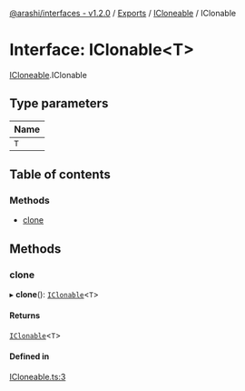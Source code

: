 [@arashi/interfaces - v1.2.0](../README.md) / [Exports](../modules.md) / [ICloneable](../modules/ICloneable.md) / IClonable

# Interface: IClonable<T\>

[ICloneable](../modules/ICloneable.md).IClonable

## Type parameters

| Name |
| :------ |
| `T` |

## Table of contents

### Methods

- [clone](ICloneable.IClonable.md#clone)

## Methods

### clone

▸ **clone**(): [`IClonable`](ICloneable.IClonable.md)<`T`\>

#### Returns

[`IClonable`](ICloneable.IClonable.md)<`T`\>

#### Defined in

[ICloneable.ts:3](https://github.com/arashijs/interfaces/blob/3f5b69d/src/ICloneable.ts#L3)
